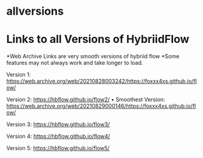 # allversions

# Links to all Versions of HybriidFlow
*Web Archive Links are very smooth versions of hybriid flow *Some features may not always work and take longer to load.

Version 1: https://web.archive.org/web/20210828003242/https://foxxx4xs.github.io/flow/


Version 2: https://hbflow.github.io/flow2/ • Smoothest Version: https://web.archive.org/web/20210829000146/https://foxxx4xs.github.io/flow/


Version 3: https://hbflow.github.io/flow3/

Version 4: https://hbflow.github.io/flow4/

Version 5: https://hbflow.github.io/flow5/
